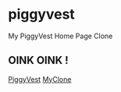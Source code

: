 # piggyvest
My PiggyVest Home Page Clone

## OINK OINK !

[PiggyVest](https://www.piggyvest.com/)
[MyClone](https://react-piggyvest-clone.vercel.app/)

